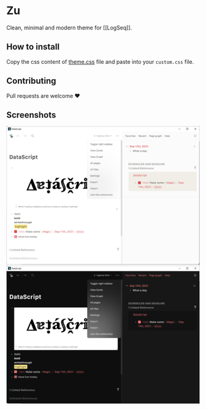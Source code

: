 # Zu

Clean, minimal and modern theme for [[LogSeq]].

## How to install

Copy the css content of [theme.css](https://github.com/gustavofsantos/zu-theme-logseq/blob/main/theme.css) file and paste into your `custom.css` file.

## Contributing

Pull requests are welcome ❤️

## Screenshots

![Default light](assets/default-light.PNG)
![Default dark](assets/default-dark.PNG)

